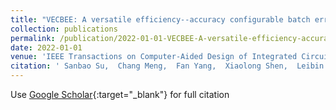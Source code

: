 ```yaml
---
title: "VECBEE: A versatile efficiency--accuracy configurable batch error estimation method for greedy approximate logic synthesis"
collection: publications
permalink: /publication/2022-01-01-VECBEE-A-versatile-efficiency-accuracy-configurable-batch-error-estimation-method-for-greedy-approximate-logic-synthesis
date: 2022-01-01
venue: 'IEEE Transactions on Computer-Aided Design of Integrated Circuits and Systems'
citation: ' Sanbao Su,  Chang Meng,  Fan Yang,  Xiaolong Shen,  Leibin Ni,  Wei Wu,  Zhihang Wu,  Junfeng Zhao,  Weikang Qian, &quot;VECBEE: A versatile efficiency--accuracy configurable batch error estimation method for greedy approximate logic synthesis.&quot; IEEE Transactions on Computer-Aided Design of Integrated Circuits and Systems, 2022.'
---
```

Use [Google Scholar](https://scholar.google.com/scholar?q=VECBEE:+A+versatile+efficiency++accuracy+configurable+batch+error+estimation+method+for+greedy+approximate+logic+synthesis){:target="_blank"} for full citation